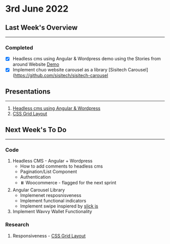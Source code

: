 # 3rd June 2022

## Last Week's Overview
---
### **Completed**

- [x] Headless cms using Angular & Wordpress demo using the Stories from around Website [Demo](https://github.com/sisitech/headless-sfa)
- [x] Implement chuo website carousel as a library [Sisitech Carousel](https://github.com/sisitech/sisitech-carousel

## Presentations
---

1. [Headless cms using Angular & Wordpress](../../Notes/Mel/headless_cms.md)
2. [CSS Grid Layout](https://developer.mozilla.org/en-US/docs/Web/CSS/CSS_Grid_Layout/Realizing_common_layouts_using_CSS_Grid_Layout)


## Next Week's To Do
---
### **Code**

1. Headless CMS - Angular + Wordpress
   - How to add comments to headless cms
   - Pagination/List Component
   - Authentication
   - ⏸️ Woocommerce - flagged for the next sprint  
2. Angular Carousel Library
   - Implemenet resposnisveness
   - Implement functional indicators
   - Implement swipe inspiered by [slick js](https://kenwheeler.github.io/slick/)
3. Implement Wavvy Wallet Functionality

### **Research**

1. Responsiveness - [CSS Grid Layout](https://developer.mozilla.org/en-US/docs/Web/CSS/CSS_Grid_Layout/Realizing_common_layouts_using_CSS_Grid_Layout)

